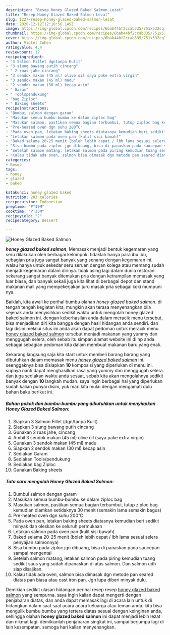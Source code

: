 ```yaml
---
description: "Resep Honey Glazed Baked Salmon Lezat"
title: "Resep Honey Glazed Baked Salmon Lezat"
slug: 1227-resep-honey-glazed-baked-salmon-lezat
date: 2020-12-12T12:10:56.149Z
image: https://img-global.cpcdn.com/recipes/6bab44bf2ccab335/751x532cq70/honey-glazed-baked-salmon-foto-resep-utama.jpg
thumbnail: https://img-global.cpcdn.com/recipes/6bab44bf2ccab335/751x532cq70/honey-glazed-baked-salmon-foto-resep-utama.jpg
cover: https://img-global.cpcdn.com/recipes/6bab44bf2ccab335/751x532cq70/honey-glazed-baked-salmon-foto-resep-utama.jpg
author: Violet Cohen
ratingvalue: 4.4
reviewcount: 12
recipeingredient:
- "3 Salmon Fillet dgntanpa Kulit"
- "3 siung bawang putih cincang"
- " 2 ruas jahe cincang"
- "3 sendok makan (45 ml) olive oil saya pake extra virgin"
- "3 sendok makan (45 ml) madu"
- "2 sendok makan (30 ml) kecap asin"
- " Garam"
- " Toolspendukung"
- "bag Ziploc"
- " Baking sheets"
recipeinstructions:
- "Bumbui salmon dengan garam"
- "Masukan semua bumbu-bumbu ke dalam ziploc bag"
- "Masukan salmon, pastikan semua bagian terbumbui, tutup ziploc bag kemudian diamkan setidaknya 30 menit (semakin lama semakin bagus)"
- "Pre-heated oven dgn suhu 200”C"
- "Pada oven pan, letakan baking sheets diatasnya kemudian beri sedikit minyak dan oleskan ke seluruh permukaan"
- "Letakan salmon pada oven pan (kulit sisi bawah)"
- "Baked selama 20-25 menit (boleh lebih cepat / lbh lama sesuai selera penyajian salmonnya)"
- "Sisa bumbu pada ziploc jgn dibuang, bisa di panaskan pada saucepan sampai mengental"
- "Setelah salmon matang, letakan salmon pada piring kemudian tuang sedikit saus yang sudah dipanaskan di atas salmon. Dan salmon udh siap disajikan."
- "Kalau tidak ada oven, salmon bisa dimasak dgn metode pan seared diatas pan biasa atau cast iron pan. Jgn lupa diberi minyak dulu."
categories:
- Resep
tags:
- honey
- glazed
- baked

katakunci: honey glazed baked 
nutrition: 203 calories
recipecuisine: Indonesian
preptime: "PT19M"
cooktime: "PT33M"
recipeyield: "2"
recipecategory: Dessert

---
```



![Honey Glazed Baked Salmon](https://img-global.cpcdn.com/recipes/6bab44bf2ccab335/751x532cq70/honey-glazed-baked-salmon-foto-resep-utama.jpg)

<b><i>honey glazed baked salmon</i></b>, Memasak menjadi bentuk kegemaran yang seru dilakukan oleh berbagai kelompok. tidaklah hanya para ibu ibu, sebagian pria juga sangat banyak yang senang dengan kegemaran ini. walau hanya untuk sekedar seru seruan dengan kolega atau memang sudah menjadi kegemaran dalam dirinya. tidak asing lagi dalam dunia restoran sekarang sangat banyak ditemukan pria dengan ketrampilan memasak yang luar biasa, dan banyak sekali juga kita lihat di berbagai depot dan stand makanan mall yang mempekerjakan juru masak pria sebagai koki mumpuni nya.

Baiklah, kita awali ke perihal bumbu olahan <i>honey glazed baked salmon</i>. di tengah tengah kegiatan kita, mungkin akan terasa menyenangkan bila sejenak anda menyisihkan sedikit waktu untuk mengolah honey glazed baked salmon ini. dengan keberhasilan anda dalam meracik menu tersebut, bisa menjadikan diri kita bangga dengan hasil hidangan anda sendiri. dan lagi disini melalui situs ini anda akan dapat pedoman untuk meracik menu <u>honey glazed baked salmon</u> tersebut menjadi makanan yang yummy dan menggugah selera, oleh sebab itu simpan alamat website ini di hp anda sebagai sebagian pedoman kita dalam membuat makanan baru yang enak.




Sekarang langsung saja kita start untuk membeli barang barang yang dibutuhkan dalam memasak menu <u><i>honey glazed baked salmon</i></u> ini. seenggaknya bisa disiapkan <b>10</b> komposisi yang diperlukan di menu ini. supaya nanti dapat menghasilkan rasa yang yummy dan menggugah selera. dan juga sediakan waktu anda sesaat, sebab kita akan mengolahnya sedikit banyak dengan <b>10</b> langkah mudah. saya ingin berbagai hal yang diperlukan sudah kalian punyai disini, yuk mari kita mulai dengan mengamati dulu bahan baku berikut ini.

<!--inarticleads1-->

##### Bahan pokok dan bumbu-bumbu yang dibutuhkan untuk menyiapkan Honey Glazed Baked Salmon:

1. Siapkan 3 Salmon Fillet (dgn/tanpa Kulit)
1. Siapkan 3 siung bawang putih cincang
1. Gunakan  2 ruas jahe, cincang
1. Ambil 3 sendok makan (45 ml) olive oil (saya pake extra virgin)
1. Gunakan 3 sendok makan (45 ml) madu
1. Siapkan 2 sendok makan (30 ml) kecap asin
1. Sediakan  Garam
1. Sediakan  Tools/pendukung
1. Sediakan bag Ziploc
1. Gunakan  Baking sheets




<!--inarticleads2-->

##### Tata cara mengolah Honey Glazed Baked Salmon:

1. Bumbui salmon dengan garam
1. Masukan semua bumbu-bumbu ke dalam ziploc bag
1. Masukan salmon, pastikan semua bagian terbumbui, tutup ziploc bag kemudian diamkan setidaknya 30 menit (semakin lama semakin bagus)
1. Pre-heated oven dgn suhu 200”C
1. Pada oven pan, letakan baking sheets diatasnya kemudian beri sedikit minyak dan oleskan ke seluruh permukaan
1. Letakan salmon pada oven pan (kulit sisi bawah)
1. Baked selama 20-25 menit (boleh lebih cepat / lbh lama sesuai selera penyajian salmonnya)
1. Sisa bumbu pada ziploc jgn dibuang, bisa di panaskan pada saucepan sampai mengental
1. Setelah salmon matang, letakan salmon pada piring kemudian tuang sedikit saus yang sudah dipanaskan di atas salmon. Dan salmon udh siap disajikan.
1. Kalau tidak ada oven, salmon bisa dimasak dgn metode pan seared diatas pan biasa atau cast iron pan. Jgn lupa diberi minyak dulu.




Demikian sedikit ulasan hidangan perihal resep resep <u>honey glazed baked salmon</u> yang sempurna. saya ingin kalian dapat mengerti dengan penjabaran diatas, dan anda dapat memasak lagi di acara lain untuk di hidangkan dalam saat saat acara acara keluarga atau teman anda. kita bisa mengulik bumbu bumbu yang tertera diatas sesuai dengan keinginan anda, sehingga olahan <b>honey glazed baked salmon</b> ini dapat menjadi lebih lezat dan nikmat lagi. demikianlah penjabaran singkat ini, sampai berjumpa lagi di lain kesempatan. semoga hari kalian menyenangkan.
